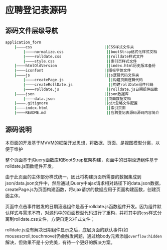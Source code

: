 # 应聘登记表源码

## 源码文件层级导航

```bash
application_form
	|————css								||CSS样式文件夹
		|————normalize.css				 	 ||bootStrap格式化样式文档
		|————rolldate.css				 	 ||rolldate样式文件
		|————style.css						 ||索引页样式文件
	|————htmlOldVersion						 ||index.html历史版本备份				 
	|————iconfont							||图标字体文件
	|————js								    ||js逻辑代码文件夹
		|————createPage.js                    ||构建页面逻辑代码
		|————createRollDate.js     	          ||构建rollDate组件代码
		|————rolldate.js				     ||rolldate.js日期组件函数
	|————json								||json数据库
		|————data.json						||页面数据文档
	|————.gitignore							||git忽略文件配置
	|————index.html					         ||索引页面
	|————README.md					         ||应聘登记表源码源码内容简介
```

## 源码说明

本页面的开发基于MVVM的框架开发思想，将数据、页面、是视图模型分离，以便于维护

整个页面基于jQuery函数库和BootStrap框架构建，页面中的日期滚选组件基于rolldate.js函数组件开发。

由于此页面的主体部分样式统一，因此将构建页面所需要的数据集成到json/data.json文件中，然后通过jQuery中ajax请求相对路径下的data.json数据，createPage.js为页面构建函数，将ajax请求的数据应用于页面构建函数，创建页面主体。

页面中点击事件触发的日期滚选组件是基于rolldate.js函数组件开发。因为组件默认样式与需求不符，对源码中的页面模型代码进行了重构，并将其中的css样式分离到rolldate.css文件，方便自定义样式文件；

rolldate.js没有解决日期组件显示之后，底层页面的默认事件(如mousescroll,touchmove)仍会触发问题，通过给body元素添加`overflow:hidden`解决，但效果不是十分完美，有待一个更好的解决方案。



